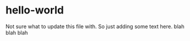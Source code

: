 # hello-world
Not sure what to update this file with.  So just adding some text here. 
blah blah blah

